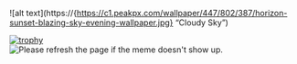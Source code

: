 ![alt text](https://{https://c1.peakpx.com/wallpaper/447/802/387/horizon-sunset-blazing-sky-evening-wallpaper.jpg} “Cloudy Sky”)

[![trophy](https://github-profile-trophy.vercel.app/?username=nittts)](https://github.com/ryo-ma/github-profile-trophy)
<br>
<img src='https://random-memer.herokuapp.com/' title="Meme" alt="Please refresh the page if the meme doesn't show up.">
